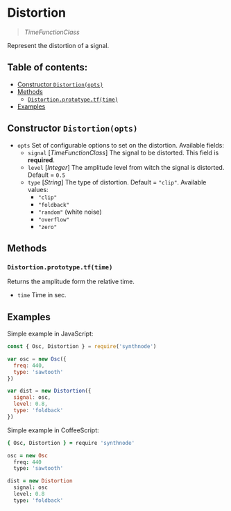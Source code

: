 # Distortion

> _TimeFunctionClass_

Represent the distortion of a signal.

## Table of contents:
- [Constructor `Distortion(opts)`](https://github.com/ivanross/synthnode/blob/docs/docs/distortion.md#constructor-distortionopts)
- [Methods](https://github.com/ivanross/synthnode/blob/docs/docs/distortion.md#methods)
  - [`Distortion.prototype.tf(time)`](https://github.com/ivanross/synthnode/blob/docs/docs/distortion.md#distortionprototypetftime)
- [Examples](https://github.com/ivanross/synthnode/blob/docs/docs/distortion.md#examples)

## Constructor `Distortion(opts)`

- `opts` Set of configurable options to set on the distortion. Available fields:
  - `signal` [_TimeFunctionClass_] The signal to be distorted. This field is **required**.
  - `level` [_Integer_] The amplitude level from witch the signal is distorted. Default = `0.5`
  - `type` [_String_] The type of distortion. Default = `"clip"`. Available values:
    - `"clip"`
    - `"foldback"`
    - `"random"` (white noise)
    - `"overflow"`
    - `"zero"`

## Methods
### `Distortion.prototype.tf(time)`
Returns the amplitude form the relative time.
- `time` Time in sec.

## Examples

Simple example in JavaScript:
```js
const { Osc, Distortion } = require('synthnode')

var osc = new Osc({
  freq: 440,
  type: 'sawtooth'
})

var dist = new Distortion({
  signal: osc,
  level: 0.8,
  type: 'foldback'
})
```

Simple example in CoffeeScript:
```coffee
{ Osc, Distortion } = require 'synthnode'

osc = new Osc
  freq: 440
  type: 'sawtooth'

dist = new Distortion
  signal: osc
  level: 0.8
  type: 'foldback'
```
